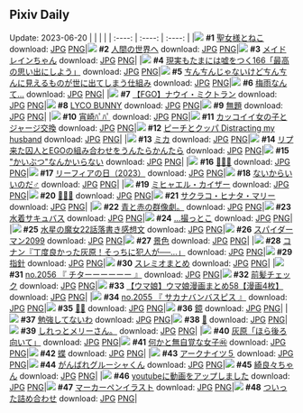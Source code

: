 ## Pixiv Daily
Update: 2023-06-20
|      |      |      |
| :----: | :----: | :----: |
|![](https://pixiv.microyu.workers.dev/c/240x480/img-master/img/2023/06/18/00/10/27/109103774_p0_master1200.jpg) **#1** [聖女様とねこ](https://www.pixiv.net/artworks/109103774) download: [JPG](https://pixiv.microyu.workers.dev/img-original/img/2023/06/18/00/10/27/109103774_p0.jpg) [PNG](https://pixiv.microyu.workers.dev/img-original/img/2023/06/18/00/10/27/109103774_p0.png)|![](https://pixiv.microyu.workers.dev/c/240x480/img-master/img/2023/06/19/17/59/31/109156201_p0_master1200.jpg) **#2** [人間の世界へ](https://www.pixiv.net/artworks/109156201) download: [JPG](https://pixiv.microyu.workers.dev/img-original/img/2023/06/19/17/59/31/109156201_p0.jpg) [PNG](https://pixiv.microyu.workers.dev/img-original/img/2023/06/19/17/59/31/109156201_p0.png)|![](https://pixiv.microyu.workers.dev/c/240x480/img-master/img/2023/06/19/00/17/35/109139535_p0_master1200.jpg) **#3** [メイドレインちゃん](https://www.pixiv.net/artworks/109139535) download: [JPG](https://pixiv.microyu.workers.dev/img-original/img/2023/06/19/00/17/35/109139535_p0.jpg) [PNG](https://pixiv.microyu.workers.dev/img-original/img/2023/06/19/00/17/35/109139535_p0.png)|
|![](https://pixiv.microyu.workers.dev/c/240x480/img-master/img/2023/06/18/18/00/15/109124661_p0_master1200.jpg) **#4** [現実もたまには嘘をつく166「最高の思い出にしよう」](https://www.pixiv.net/artworks/109124661) download: [JPG](https://pixiv.microyu.workers.dev/img-original/img/2023/06/18/18/00/15/109124661_p0.jpg) [PNG](https://pixiv.microyu.workers.dev/img-original/img/2023/06/18/18/00/15/109124661_p0.png)|![](https://pixiv.microyu.workers.dev/c/240x480/img-master/img/2023/06/18/00/01/37/109103290_p0_master1200.jpg) **#5** [ㄘんㄘんじゃないけどㄘんㄘんに見えるものが世に出てしまう仕組み](https://www.pixiv.net/artworks/109103290) download: [JPG](https://pixiv.microyu.workers.dev/img-original/img/2023/06/18/00/01/37/109103290_p0.jpg) [PNG](https://pixiv.microyu.workers.dev/img-original/img/2023/06/18/00/01/37/109103290_p0.png)|![](https://pixiv.microyu.workers.dev/c/240x480/img-master/img/2023/06/19/08/52/37/109147688_p0_master1200.jpg) **#6** [梅雨なんて…](https://www.pixiv.net/artworks/109147688) download: [JPG](https://pixiv.microyu.workers.dev/img-original/img/2023/06/19/08/52/37/109147688_p0.jpg) [PNG](https://pixiv.microyu.workers.dev/img-original/img/2023/06/19/08/52/37/109147688_p0.png)|
|![](https://pixiv.microyu.workers.dev/c/240x480/img-master/img/2023/06/19/00/01/31/109138832_p0_master1200.jpg) **#7** [【FGO】ナウイ・ミクトラン](https://www.pixiv.net/artworks/109138832) download: [JPG](https://pixiv.microyu.workers.dev/img-original/img/2023/06/19/00/01/31/109138832_p0.jpg) [PNG](https://pixiv.microyu.workers.dev/img-original/img/2023/06/19/00/01/31/109138832_p0.png)|![](https://pixiv.microyu.workers.dev/c/240x480/img-master/img/2023/06/18/01/00/05/109105268_p0_master1200.jpg) **#8** [LYCO BUNNY](https://www.pixiv.net/artworks/109105268) download: [JPG](https://pixiv.microyu.workers.dev/img-original/img/2023/06/18/01/00/05/109105268_p0.jpg) [PNG](https://pixiv.microyu.workers.dev/img-original/img/2023/06/18/01/00/05/109105268_p0.png)|![](https://pixiv.microyu.workers.dev/c/240x480/img-master/img/2023/06/18/23/18/10/109136990_p0_master1200.jpg) **#9** [無題](https://www.pixiv.net/artworks/109136990) download: [JPG](https://pixiv.microyu.workers.dev/img-original/img/2023/06/18/23/18/10/109136990_p0.jpg) [PNG](https://pixiv.microyu.workers.dev/img-original/img/2023/06/18/23/18/10/109136990_p0.png)|
|![](https://pixiv.microyu.workers.dev/c/240x480/img-master/img/2023/06/18/18/16/56/109125307_p0_master1200.jpg) **#10** [宵崎ﾊﾟﾊﾟ](https://www.pixiv.net/artworks/109125307) download: [JPG](https://pixiv.microyu.workers.dev/img-original/img/2023/06/18/18/16/56/109125307_p0.jpg) [PNG](https://pixiv.microyu.workers.dev/img-original/img/2023/06/18/18/16/56/109125307_p0.png)|![](https://pixiv.microyu.workers.dev/c/240x480/img-master/img/2023/06/18/12/00/21/109115630_p0_master1200.jpg) **#11** [カッコイイ女の子とジャージ交換](https://www.pixiv.net/artworks/109115630) download: [JPG](https://pixiv.microyu.workers.dev/img-original/img/2023/06/18/12/00/21/109115630_p0.jpg) [PNG](https://pixiv.microyu.workers.dev/img-original/img/2023/06/18/12/00/21/109115630_p0.png)|![](https://pixiv.microyu.workers.dev/c/240x480/img-master/img/2023/06/18/11/26/55/109114821_p0_master1200.jpg) **#12** [ピーチとクッパ Distracting my husband](https://www.pixiv.net/artworks/109114821) download: [JPG](https://pixiv.microyu.workers.dev/img-original/img/2023/06/18/11/26/55/109114821_p0.jpg) [PNG](https://pixiv.microyu.workers.dev/img-original/img/2023/06/18/11/26/55/109114821_p0.png)|
|![](https://pixiv.microyu.workers.dev/c/240x480/img-master/img/2023/06/18/00/00/04/109103000_p0_master1200.jpg) **#13** [ミカ](https://www.pixiv.net/artworks/109103000) download: [JPG](https://pixiv.microyu.workers.dev/img-original/img/2023/06/18/00/00/04/109103000_p0.jpg) [PNG](https://pixiv.microyu.workers.dev/img-original/img/2023/06/18/00/00/04/109103000_p0.png)|![](https://pixiv.microyu.workers.dev/c/240x480/img-master/img/2023/06/19/02/59/09/109143555_p0_master1200.jpg) **#14** [リプ来た囚人とEGOの組み合わせをうんたらかんたら](https://www.pixiv.net/artworks/109143555) download: [JPG](https://pixiv.microyu.workers.dev/img-original/img/2023/06/19/02/59/09/109143555_p0.jpg) [PNG](https://pixiv.microyu.workers.dev/img-original/img/2023/06/19/02/59/09/109143555_p0.png)|![](https://pixiv.microyu.workers.dev/c/240x480/img-master/img/2023/06/18/00/00/31/109103109_p0_master1200.jpg) **#15** ["かいぶつ"なんかいらない](https://www.pixiv.net/artworks/109103109) download: [JPG](https://pixiv.microyu.workers.dev/img-original/img/2023/06/18/00/00/31/109103109_p0.jpg) [PNG](https://pixiv.microyu.workers.dev/img-original/img/2023/06/18/00/00/31/109103109_p0.png)|
|![](https://pixiv.microyu.workers.dev/c/240x480/img-master/img/2023/06/18/03/22/41/109108163_p0_master1200.jpg) **#16** [🍎🎂💨](https://www.pixiv.net/artworks/109108163) download: [JPG](https://pixiv.microyu.workers.dev/img-original/img/2023/06/18/03/22/41/109108163_p0.jpg) [PNG](https://pixiv.microyu.workers.dev/img-original/img/2023/06/18/03/22/41/109108163_p0.png)|![](https://pixiv.microyu.workers.dev/c/240x480/img-master/img/2023/06/18/09/00/10/109112129_p0_master1200.jpg) **#17** [リーフィアの日（2023）](https://www.pixiv.net/artworks/109112129) download: [JPG](https://pixiv.microyu.workers.dev/img-original/img/2023/06/18/09/00/10/109112129_p0.jpg) [PNG](https://pixiv.microyu.workers.dev/img-original/img/2023/06/18/09/00/10/109112129_p0.png)|![](https://pixiv.microyu.workers.dev/c/240x480/img-master/img/2023/06/19/20/15/30/109160048_p0_master1200.jpg) **#18** [ないからいいのだ♂](https://www.pixiv.net/artworks/109160048) download: [JPG](https://pixiv.microyu.workers.dev/img-original/img/2023/06/19/20/15/30/109160048_p0.jpg) [PNG](https://pixiv.microyu.workers.dev/img-original/img/2023/06/19/20/15/30/109160048_p0.png)|
|![](https://pixiv.microyu.workers.dev/c/240x480/img-master/img/2023/06/18/00/00/33/109103115_p0_master1200.jpg) **#19** [ミヒャエル・カイザー](https://www.pixiv.net/artworks/109103115) download: [JPG](https://pixiv.microyu.workers.dev/img-original/img/2023/06/18/00/00/33/109103115_p0.jpg) [PNG](https://pixiv.microyu.workers.dev/img-original/img/2023/06/18/00/00/33/109103115_p0.png)|![](https://pixiv.microyu.workers.dev/c/240x480/img-master/img/2023/06/18/00/00/29/109103100_p0_master1200.jpg) **#20** [💜💠💜](https://www.pixiv.net/artworks/109103100) download: [JPG](https://pixiv.microyu.workers.dev/img-original/img/2023/06/18/00/00/29/109103100_p0.jpg) [PNG](https://pixiv.microyu.workers.dev/img-original/img/2023/06/18/00/00/29/109103100_p0.png)|![](https://pixiv.microyu.workers.dev/c/240x480/img-master/img/2023/06/18/00/00/44/109103146_p0_master1200.jpg) **#21** [サクラコ・ヒナタ・マリー](https://www.pixiv.net/artworks/109103146) download: [JPG](https://pixiv.microyu.workers.dev/img-original/img/2023/06/18/00/00/44/109103146_p0.jpg) [PNG](https://pixiv.microyu.workers.dev/img-original/img/2023/06/18/00/00/44/109103146_p0.png)|
|![](https://pixiv.microyu.workers.dev/c/240x480/img-master/img/2023/06/18/13/06/59/109117185_p0_master1200.jpg) **#22** [青と赤の群像劇。](https://www.pixiv.net/artworks/109117185) download: [JPG](https://pixiv.microyu.workers.dev/img-original/img/2023/06/18/13/06/59/109117185_p0.jpg) [PNG](https://pixiv.microyu.workers.dev/img-original/img/2023/06/18/13/06/59/109117185_p0.png)|![](https://pixiv.microyu.workers.dev/c/240x480/img-master/img/2023/06/18/00/00/48/109103154_p0_master1200.jpg) **#23** [水着サキュバス](https://www.pixiv.net/artworks/109103154) download: [JPG](https://pixiv.microyu.workers.dev/img-original/img/2023/06/18/00/00/48/109103154_p0.jpg) [PNG](https://pixiv.microyu.workers.dev/img-original/img/2023/06/18/00/00/48/109103154_p0.png)|![](https://pixiv.microyu.workers.dev/c/240x480/img-master/img/2023/06/18/18/00/03/109124610_p0_master1200.jpg) **#24** [...撮っとこ](https://www.pixiv.net/artworks/109124610) download: [JPG](https://pixiv.microyu.workers.dev/img-original/img/2023/06/18/18/00/03/109124610_p0.jpg) [PNG](https://pixiv.microyu.workers.dev/img-original/img/2023/06/18/18/00/03/109124610_p0.png)|
|![](https://pixiv.microyu.workers.dev/c/240x480/img-master/img/2023/06/19/01/18/43/109141441_p0_master1200.jpg) **#25** [水星の魔女22話落書き感想文](https://www.pixiv.net/artworks/109141441) download: [JPG](https://pixiv.microyu.workers.dev/img-original/img/2023/06/19/01/18/43/109141441_p0.jpg) [PNG](https://pixiv.microyu.workers.dev/img-original/img/2023/06/19/01/18/43/109141441_p0.png)|![](https://pixiv.microyu.workers.dev/c/240x480/img-master/img/2023/06/19/00/28/31/109139887_p0_master1200.jpg) **#26** [スパイダーマン2099](https://www.pixiv.net/artworks/109139887) download: [JPG](https://pixiv.microyu.workers.dev/img-original/img/2023/06/19/00/28/31/109139887_p0.jpg) [PNG](https://pixiv.microyu.workers.dev/img-original/img/2023/06/19/00/28/31/109139887_p0.png)|![](https://pixiv.microyu.workers.dev/c/240x480/img-master/img/2023/06/19/09/51/53/109148412_p0_master1200.jpg) **#27** [景色](https://www.pixiv.net/artworks/109148412) download: [JPG](https://pixiv.microyu.workers.dev/img-original/img/2023/06/19/09/51/53/109148412_p0.jpg) [PNG](https://pixiv.microyu.workers.dev/img-original/img/2023/06/19/09/51/53/109148412_p0.png)|
|![](https://pixiv.microyu.workers.dev/c/240x480/img-master/img/2023/06/19/16/16/47/109154239_p0_master1200.jpg) **#28** [コナン『丁度良かった灰原！そっちに犯人が──…」](https://www.pixiv.net/artworks/109154239) download: [JPG](https://pixiv.microyu.workers.dev/img-original/img/2023/06/19/16/16/47/109154239_p0.jpg) [PNG](https://pixiv.microyu.workers.dev/img-original/img/2023/06/19/16/16/47/109154239_p0.png)|![](https://pixiv.microyu.workers.dev/c/240x480/img-master/img/2023/06/19/09/53/19/109148424_p0_master1200.jpg) **#29** [指針](https://www.pixiv.net/artworks/109148424) download: [JPG](https://pixiv.microyu.workers.dev/img-original/img/2023/06/19/09/53/19/109148424_p0.jpg) [PNG](https://pixiv.microyu.workers.dev/img-original/img/2023/06/19/09/53/19/109148424_p0.png)|![](https://pixiv.microyu.workers.dev/c/240x480/img-master/img/2023/06/18/02/58/40/109107777_p0_master1200.jpg) **#30** [スレミオまとめ](https://www.pixiv.net/artworks/109107777) download: [JPG](https://pixiv.microyu.workers.dev/img-original/img/2023/06/18/02/58/40/109107777_p0.jpg) [PNG](https://pixiv.microyu.workers.dev/img-original/img/2023/06/18/02/58/40/109107777_p0.png)|
|![](https://pixiv.microyu.workers.dev/c/240x480/img-master/img/2023/06/18/16/18/13/109121638_p0_master1200.jpg) **#31** [no.2056 『 チターーーーーー 』](https://www.pixiv.net/artworks/109121638) download: [JPG](https://pixiv.microyu.workers.dev/img-original/img/2023/06/18/16/18/13/109121638_p0.jpg) [PNG](https://pixiv.microyu.workers.dev/img-original/img/2023/06/18/16/18/13/109121638_p0.png)|![](https://pixiv.microyu.workers.dev/c/240x480/img-master/img/2023/06/18/10/54/20/109114157_p0_master1200.jpg) **#32** [前髪チェック](https://www.pixiv.net/artworks/109114157) download: [JPG](https://pixiv.microyu.workers.dev/img-original/img/2023/06/18/10/54/20/109114157_p0.jpg) [PNG](https://pixiv.microyu.workers.dev/img-original/img/2023/06/18/10/54/20/109114157_p0.png)|![](https://pixiv.microyu.workers.dev/c/240x480/img-master/img/2023/06/18/00/02/28/109103371_p0_master1200.jpg) **#33** [【ウマ娘】ウマ娘漫画まとめ58【漫画4枚】](https://www.pixiv.net/artworks/109103371) download: [JPG](https://pixiv.microyu.workers.dev/img-original/img/2023/06/18/00/02/28/109103371_p0.jpg) [PNG](https://pixiv.microyu.workers.dev/img-original/img/2023/06/18/00/02/28/109103371_p0.png)|
|![](https://pixiv.microyu.workers.dev/c/240x480/img-master/img/2023/06/18/15/23/15/109120321_p0_master1200.jpg) **#34** [no.2055 『 サカナバンバスピス 』](https://www.pixiv.net/artworks/109120321) download: [JPG](https://pixiv.microyu.workers.dev/img-original/img/2023/06/18/15/23/15/109120321_p0.jpg) [PNG](https://pixiv.microyu.workers.dev/img-original/img/2023/06/18/15/23/15/109120321_p0.png)|![](https://pixiv.microyu.workers.dev/c/240x480/img-master/img/2023/06/18/11/46/55/109115255_p0_master1200.jpg) **#35** [🦋🍰](https://www.pixiv.net/artworks/109115255) download: [JPG](https://pixiv.microyu.workers.dev/img-original/img/2023/06/18/11/46/55/109115255_p0.jpg) [PNG](https://pixiv.microyu.workers.dev/img-original/img/2023/06/18/11/46/55/109115255_p0.png)|![](https://pixiv.microyu.workers.dev/c/240x480/img-master/img/2023/06/19/09/55/18/109148443_p0_master1200.jpg) **#36** [鏡](https://www.pixiv.net/artworks/109148443) download: [JPG](https://pixiv.microyu.workers.dev/img-original/img/2023/06/19/09/55/18/109148443_p0.jpg) [PNG](https://pixiv.microyu.workers.dev/img-original/img/2023/06/19/09/55/18/109148443_p0.png)|
|![](https://pixiv.microyu.workers.dev/c/240x480/img-master/img/2023/06/18/00/03/03/109103421_p0_master1200.jpg) **#37** [勉強してないわ](https://www.pixiv.net/artworks/109103421) download: [JPG](https://pixiv.microyu.workers.dev/img-original/img/2023/06/18/00/03/03/109103421_p0.jpg) [PNG](https://pixiv.microyu.workers.dev/img-original/img/2023/06/18/00/03/03/109103421_p0.png)|![](https://pixiv.microyu.workers.dev/c/240x480/img-master/img/2023/06/18/00/00/10/109103016_p0_master1200.jpg) **#38** [🌺](https://www.pixiv.net/artworks/109103016) download: [JPG](https://pixiv.microyu.workers.dev/img-original/img/2023/06/18/00/00/10/109103016_p0.jpg) [PNG](https://pixiv.microyu.workers.dev/img-original/img/2023/06/18/00/00/10/109103016_p0.png)|![](https://pixiv.microyu.workers.dev/c/240x480/img-master/img/2023/06/18/15/50/50/109120915_p0_master1200.jpg) **#39** [しれっとメリーさん。](https://www.pixiv.net/artworks/109120915) download: [JPG](https://pixiv.microyu.workers.dev/img-original/img/2023/06/18/15/50/50/109120915_p0.jpg) [PNG](https://pixiv.microyu.workers.dev/img-original/img/2023/06/18/15/50/50/109120915_p0.png)|
|![](https://pixiv.microyu.workers.dev/c/240x480/img-master/img/2023/06/18/15/24/05/109120331_p0_master1200.jpg) **#40** [灰原「ほら後ろ向いて」](https://www.pixiv.net/artworks/109120331) download: [JPG](https://pixiv.microyu.workers.dev/img-original/img/2023/06/18/15/24/05/109120331_p0.jpg) [PNG](https://pixiv.microyu.workers.dev/img-original/img/2023/06/18/15/24/05/109120331_p0.png)|![](https://pixiv.microyu.workers.dev/c/240x480/img-master/img/2023/06/19/18/01/04/109156346_p0_master1200.jpg) **#41** [何かと無自覚な女子㊻](https://www.pixiv.net/artworks/109156346) download: [JPG](https://pixiv.microyu.workers.dev/img-original/img/2023/06/19/18/01/04/109156346_p0.jpg) [PNG](https://pixiv.microyu.workers.dev/img-original/img/2023/06/19/18/01/04/109156346_p0.png)|![](https://pixiv.microyu.workers.dev/c/240x480/img-master/img/2023/06/18/00/00/23/109103071_p0_master1200.jpg) **#42** [蝶](https://www.pixiv.net/artworks/109103071) download: [JPG](https://pixiv.microyu.workers.dev/img-original/img/2023/06/18/00/00/23/109103071_p0.jpg) [PNG](https://pixiv.microyu.workers.dev/img-original/img/2023/06/18/00/00/23/109103071_p0.png)|
|![](https://pixiv.microyu.workers.dev/c/240x480/img-master/img/2023/06/19/03/42/36/109144117_p0_master1200.jpg) **#43** [アークナイツ５](https://www.pixiv.net/artworks/109144117) download: [JPG](https://pixiv.microyu.workers.dev/img-original/img/2023/06/19/03/42/36/109144117_p0.jpg) [PNG](https://pixiv.microyu.workers.dev/img-original/img/2023/06/19/03/42/36/109144117_p0.png)|![](https://pixiv.microyu.workers.dev/c/240x480/img-master/img/2023/06/19/06/53/48/109146123_p0_master1200.jpg) **#44** [がんばれグルーシャくん](https://www.pixiv.net/artworks/109146123) download: [JPG](https://pixiv.microyu.workers.dev/img-original/img/2023/06/19/06/53/48/109146123_p0.jpg) [PNG](https://pixiv.microyu.workers.dev/img-original/img/2023/06/19/06/53/48/109146123_p0.png)|![](https://pixiv.microyu.workers.dev/c/240x480/img-master/img/2023/06/18/01/02/14/109105333_p0_master1200.jpg) **#45** [綺良々ちゃん](https://www.pixiv.net/artworks/109105333) download: [JPG](https://pixiv.microyu.workers.dev/img-original/img/2023/06/18/01/02/14/109105333_p0.jpg) [PNG](https://pixiv.microyu.workers.dev/img-original/img/2023/06/18/01/02/14/109105333_p0.png)|
|![](https://pixiv.microyu.workers.dev/c/240x480/img-master/img/2023/06/18/09/00/07/109112119_p0_master1200.jpg) **#46** [youtubeに動画をアップしました](https://www.pixiv.net/artworks/109112119) download: [JPG](https://pixiv.microyu.workers.dev/img-original/img/2023/06/18/09/00/07/109112119_p0.jpg) [PNG](https://pixiv.microyu.workers.dev/img-original/img/2023/06/18/09/00/07/109112119_p0.png)|![](https://pixiv.microyu.workers.dev/c/240x480/img-master/img/2023/06/19/00/00/46/109138730_p0_master1200.jpg) **#47** [マーカーペンイラスト](https://www.pixiv.net/artworks/109138730) download: [JPG](https://pixiv.microyu.workers.dev/img-original/img/2023/06/19/00/00/46/109138730_p0.jpg) [PNG](https://pixiv.microyu.workers.dev/img-original/img/2023/06/19/00/00/46/109138730_p0.png)|![](https://pixiv.microyu.workers.dev/c/240x480/img-master/img/2023/06/18/08/00/12/109111301_p0_master1200.jpg) **#48** [ついった詰め合わせ](https://www.pixiv.net/artworks/109111301) download: [JPG](https://pixiv.microyu.workers.dev/img-original/img/2023/06/18/08/00/12/109111301_p0.jpg) [PNG](https://pixiv.microyu.workers.dev/img-original/img/2023/06/18/08/00/12/109111301_p0.png)|

